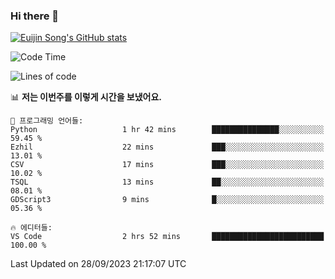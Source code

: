 ### Hi there 👋

[![Euijin Song's GitHub stats](https://github-readme-stats.vercel.app/api?username=lstar2397&count_private=true&show_icons=true&theme=tokyonight&locale=kr)](https://github.com/anuraghazra/github-readme-stats)

<!--START_SECTION:waka-->
![Code Time](http://img.shields.io/badge/Code%20Time-200%20hrs%2035%20mins-blue)

![Lines of code](https://img.shields.io/badge/%EC%A0%80%EB%8A%94%20%EC%97%AC%ED%83%9C%EA%B9%8C%EC%A7%80%20-748.3%20thousand%20%EC%A4%84%EC%9D%98%20%EC%BD%94%EB%93%9C%EB%A5%BC%20%EC%9E%91%EC%84%B1%ED%96%88%EC%96%B4%EC%9A%94.-blue)

📊 **저는 이번주를 이렇게 시간을 보냈어요.** 

```text
💬 프로그래밍 언어들: 
Python                   1 hr 42 mins        ███████████████░░░░░░░░░░   59.45 % 
Ezhil                    22 mins             ███░░░░░░░░░░░░░░░░░░░░░░   13.01 % 
CSV                      17 mins             ███░░░░░░░░░░░░░░░░░░░░░░   10.02 % 
TSQL                     13 mins             ██░░░░░░░░░░░░░░░░░░░░░░░   08.01 % 
GDScript3                9 mins              █░░░░░░░░░░░░░░░░░░░░░░░░   05.36 % 

🔥 에디터들: 
VS Code                  2 hrs 52 mins       █████████████████████████   100.00 % 
```


 Last Updated on 28/09/2023 21:17:07 UTC
<!--END_SECTION:waka-->

<!--
**lstar2397/lstar2397** is a ✨ _special_ ✨ repository because its `README.md` (this file) appears on your GitHub profile.

Here are some ideas to get you started:

- 🔭 I’m currently working on ...
- 🌱 I’m currently learning ...
- 👯 I’m looking to collaborate on ...
- 🤔 I’m looking for help with ...
- 💬 Ask me about ...
- 📫 How to reach me: ...
- 😄 Pronouns: ...
- ⚡ Fun fact: ...
-->

